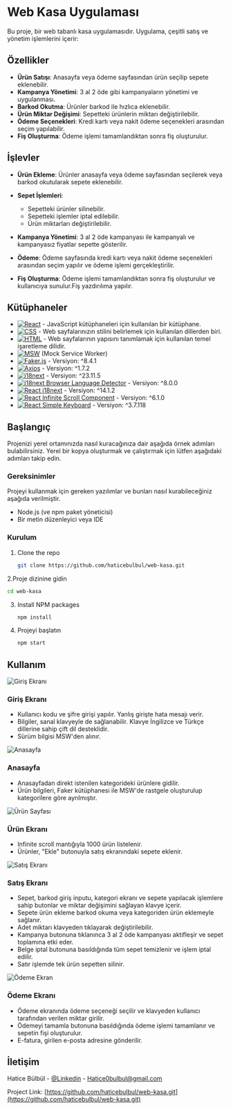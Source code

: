 


# Web Kasa Uygulaması

Bu proje, bir web tabanlı kasa uygulamasıdır. Uygulama, çeşitli satış ve yönetim işlemlerini içerir:

## Özellikler

- **Ürün Satışı**: Anasayfa veya ödeme sayfasından ürün seçilip sepete eklenebilir.
- **Kampanya Yönetimi**: 3 al 2 öde gibi kampanyaların yönetimi ve uygulanması.
- **Barkod Okutma**: Ürünler barkod ile hızlıca eklenebilir.
- **Ürün Miktar Değişimi**: Sepetteki ürünlerin miktarı değiştirilebilir.
- **Ödeme Seçenekleri**: Kredi kartı veya nakit ödeme seçenekleri arasından seçim yapılabilir.
- **Fiş Oluşturma**: Ödeme işlemi tamamlandıktan sonra fiş oluşturulur.

## İşlevler

- **Ürün Ekleme**: Ürünler anasayfa veya ödeme sayfasından seçilerek veya barkod okutularak sepete eklenebilir.
  
- **Sepet İşlemleri**:
  - Sepetteki ürünler silinebilir.
  - Sepetteki işlemler iptal edilebilir.
  - Ürün miktarları değiştirilebilir.
  
- **Kampanya Yönetimi**: 3 al 2 öde kampanyası ile kampanyalı ve kampanyasız fiyatlar sepette gösterilir.
  
- **Ödeme**: Ödeme sayfasında kredi kartı veya nakit ödeme seçenekleri arasından seçim yapılır ve ödeme işlemi gerçekleştirilir.
  
- **Fiş Oluşturma**: Ödeme işlemi tamamlandıktan sonra fiş oluşturulur ve kullanıcıya sunulur.Fiş yazdırılıma yapılır.



## Kütüphaneler

* [![React][React.js]][React-url] - JavaScript kütüphaneleri için kullanılan bir kütüphane.
* [![CSS][CSS.js]][CSS-url] - Web sayfalarınızın stilini belirlemek için kullanılan dillerden biri.
* [![HTML][HTML.js]][HTML-url] - Web sayfalarının yapısını tanımlamak için kullanılan temel işaretleme dilidir.
* [![MSW][MSW.js]][MSW-url] (Mock Service Worker)
* [![Faker.js][Faker.js]][Faker-url] - Versiyon: ^8.4.1
* [![Axios][Axios.js]][Axios-url] - Versiyon: ^1.7.2
* [![i18next][i18next.js]][i18next-url] - Versiyon: ^23.11.5
* [![i18next Browser Language Detector][i18next-BLD.js]][i18next-BLD-url] - Versiyon: ^8.0.0
* [![React i18next][React-i18next.js]][React-i18next-url] - Versiyon: ^14.1.2
* [![React Infinite Scroll Component][React-Infinite-Scroll-Component.js]][React-Infinite-Scroll-Component-url] - Versiyon: ^6.1.0
* [![React Simple Keyboard][React-Simple-Keyboard.js]][React-Simple-Keyboard-url] - Versiyon: ^3.7.118






<!-- GETTING STARTED -->
<!-- BAŞLANGIÇ -->
## Başlangıç

Projenizi yerel ortamınızda nasıl kuracağınıza dair aşağıda örnek adımları bulabilirsiniz. Yerel bir kopya oluşturmak ve çalıştırmak için lütfen aşağıdaki adımları takip edin.

### Gereksinimler

Projeyi kullanmak için gereken yazılımlar ve bunları nasıl kurabileceğiniz aşağıda verilmiştir.
- Node.js (ve npm paket yöneticisi)
- Bir metin düzenleyici veya IDE

### Kurulum


1. Clone the repo
   ```sh
   git clone https://github.com/haticebulbul/web-kasa.git
   ```
2.Proje dizinine gidin
  ```sh
  cd web-kasa
  ```
3. Install NPM packages
   ```sh
   npm install
   ```
4. Projeyi başlatın 
    ```sh
   npm start
   ```




<!-- USAGE EXAMPLES -->
## Kullanım
![Giriş Ekranı](GirişEkranı.png)
### Giriş Ekranı
- Kullanıcı kodu ve şifre girişi yapılır. Yanlış girişte hata mesajı verir.
- Bilgiler, sanal klavyeyle de sağlanabilir. Klavye İngilizce ve Türkçe dillerine sahip çift dil desteklidir.
- Sürüm bilgisi MSW'den alınır.

  
![Anasayfa](Anasayfa.png)
### Anasayfa
- Anasayfadan direkt istenilen kategorideki ürünlere gidilir.
- Ürün bilgileri, Faker kütüphanesi ile MSW'de rastgele oluşturulup kategorilere göre ayrılmıştır.

  
![Ürün Sayfası](ÜrünSayfası.png)
### Ürün Ekranı
- Infinite scroll mantığıyla 1000 ürün listelenir.
- Ürünler, "Ekle" butonuyla satış ekranındaki sepete eklenir.

  
![Satış Ekranı](SatışEkranı.png)
### Satış Ekranı
- Sepet, barkod giriş inputu, kategori ekranı ve sepete yapılacak işlemlere sahip butonlar ve miktar değişimini sağlayan klavye içerir.
- Sepete ürün ekleme barkod okuma veya kategoriden ürün eklemeyle sağlanır.
- Adet miktarı klavyeden tıklayarak değiştirilebilir.
- Kampanya butonuna tıklanınca 3 al 2 öde kampanyası aktifleşir ve sepet toplamına etki eder.
- Belge iptal butonuna basıldığında tüm sepet temizlenir ve işlem iptal edilir.
- Satır işlemde tek ürün sepetten silinir.

  
![Ödeme Ekran](ÖdemeEkran.png)
### Ödeme Ekranı
- Ödeme ekranında ödeme seçeneği seçilir ve klavyeden kullanıcı tarafından verilen miktar girilir.
- Ödemeyi tamamla butonuna basıldığında ödeme işlemi tamamlanır ve sepetin fişi oluşturulur.
- E-fatura, girilen e-posta adresine gönderilir.






<!-- CONTACT -->
## İletişim
Hatice Bülbül - [@Linkedin](www.linkedin.com/in/haticebülbül) - Hatice0bulbul@gmail.com

Project Link: [https://github.com/haticebulbul/web-kasa.git](https://github.com/haticebulbul/web-kasa.git)




[React.js]: https://img.shields.io/badge/React-20232A?style=for-the-badge&logo=react&logoColor=61DAFB
[React-url]: https://reactjs.org/
[CSS.js]: https://img.shields.io/badge/CSS-239120?style=for-the-badge&logo=css3&logoColor=white
[CSS-url]: https://developer.mozilla.org/en-US/docs/Web/CSS
[HTML.js]: https://img.shields.io/badge/HTML-E34F26?style=for-the-badge&logo=html5&logoColor=white
[HTML-url]: https://developer.mozilla.org/en-US/docs/Web/HTML
[MSW.js]: https://img.shields.io/badge/MSW-20232A?style=for-the-badge&logo=msw&logoColor=61DAFB
[MSW-url]: https://mswjs.io/
[Faker.js]: https://img.shields.io/badge/Faker-20232A?style=for-the-badge&logo=faker&logoColor=61DAFB
[Faker-url]: https://www.npmjs.com/package/@faker-js/faker
[Axios.js]: https://img.shields.io/badge/Axios-20232A?style=for-the-badge&logo=axios&logoColor=61DAFB
[Axios-url]: https://www.npmjs.com/package/axios
[i18next.js]: https://img.shields.io/badge/i18next-20232A?style=for-the-badge&logo=i18next&logoColor=61DAFB
[i18next-url]: https://www.npmjs.com/package/i18next
[i18next-BLD.js]: https://img.shields.io/badge/i18next_Browser_Language_Detector-20232A?style=for-the-badge&logo=i18next&logoColor=61DAFB
[i18next-BLD-url]: https://www.npmjs.com/package/i18next-browser-languagedetector
[React-i18next.js]: https://img.shields.io/badge/React_i18next-20232A?style=for-the-badge&logo=react&logoColor=61DAFB
[React-i18next-url]: https://www.npmjs.com/package/react-i18next
[React-Infinite-Scroll-Component.js]: https://img.shields.io/badge/React_Infinite_Scroll_Component-20232A?style=for-the-badge&logo=react&logoColor=61DAFB
[React-Infinite-Scroll-Component-url]: https://www.npmjs.com/package/react-infinite-scroll-component
[React-Simple-Keyboard.js]: https://img.shields.io/badge/React_Simple_Keyboard-20232A?style=for-the-badge&logo=react&logoColor=61DAFB
[React-Simple-Keyboard-url]: https://www.npmjs.com/package/react-simple-keyboard
